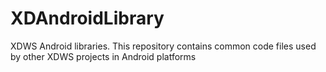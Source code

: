 # XDAndroidLibrary
XDWS Android libraries. This repository contains common code files used by other XDWS projects in Android platforms
